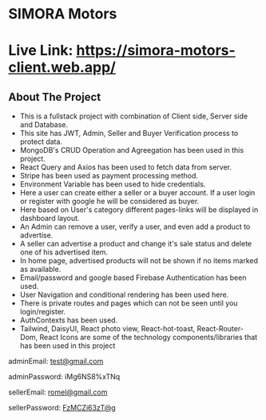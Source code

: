 # SIMORA Motors

# Live Link: https://simora-motors-client.web.app/

## About The Project

* This is a fullstack project with combination of Client side, Server side and Database.
* This site has JWT, Admin, Seller and Buyer Verification process to protect data.
* MongoDB's CRUD Operation and Agreegation has been used in this project.
* React Query and Axios has been used to fetch data from server.
* Stripe has been used as payment processing method.
* Environment Variable has been used to hide credentials.
* Here a user can create either a seller or a buyer account. If a user login or register with google he will be considered as buyer.
* Here based on User's  category different pages-links will be displayed in dashboard layout.
* An Admin can remove a user, verify a user, and even add a product to advertise.
* A seller can advertise a product and change it's sale status and delete one of his advertised item.
* In home page, advertised products will not be shown if no items marked as available.  
* Email/password and google based Firebase Authentication has been used.
* User Navigation and conditional rendering has been used here.
* There is private routes and pages which can not be seen until you login/register.
* AuthContexts has been used.
* Tailwind, DaisyUI, React photo view, React-hot-toast, React-Router-Dom, React Icons are some of the technology components/libraries that has been used in this project



adminEmail: <test@gmail.com>

adminPassword: iMg6NS8%xTNq


sellerEmail: <romel@gmail.com>

sellerPassword: <FzMCZi63zT@g>
